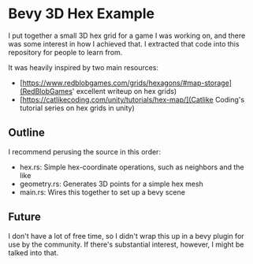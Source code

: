 # Bevy 3D Hex Example

I put together a small 3D hex grid for a game I was working on, and there was some interest in how I achieved that.  I extracted that code into this repository for people to learn from.

It was heavily inspired by two main resources:
 - [https://www.redblobgames.com/grids/hexagons/#map-storage](RedBlobGames' excellent writeup on hex grids)
 - [https://catlikecoding.com/unity/tutorials/hex-map/](Catlike Coding's tutorial series on hex grids in unity)

## Outline

I recommend perusing the source in this order:

 - hex.rs: Simple hex-coordinate operations, such as neighbors and the like
 - geometry.rs: Generates 3D points for a simple hex mesh
 - main.rs: Wires this together to set up a bevy scene 

## Future

I don't have a lot of free time, so I didn't wrap this up in a bevy plugin for use by the community.  If there's substantial interest, however, I might be talked into that.